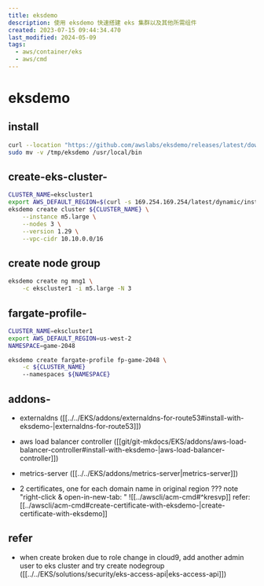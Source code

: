 ```yaml
---
title: eksdemo
description: 使用 eksdemo 快速搭建 eks 集群以及其他所需组件
created: 2023-07-15 09:44:34.470
last_modified: 2024-05-09
tags:
  - aws/container/eks
  - aws/cmd
---
```

# eksdemo

## install
```sh
curl --location "https://github.com/awslabs/eksdemo/releases/latest/download/eksdemo_$(uname -s)_x86_64.tar.gz" |tar xz -C /tmp
sudo mv -v /tmp/eksdemo /usr/local/bin

```

## create-eks-cluster-
```sh
CLUSTER_NAME=ekscluster1
export AWS_DEFAULT_REGION=$(curl -s 169.254.169.254/latest/dynamic/instance-identity/document | jq -r '.region')
eksdemo create cluster ${CLUSTER_NAME} \
    --instance m5.large \
    --nodes 3 \
    --version 1.29 \
    --vpc-cidr 10.10.0.0/16

```

## create node group
```sh
eksdemo create ng mng1 \
    -c ekscluster1 -i m5.large -N 3 
```

## fargate-profile-
```sh
CLUSTER_NAME=ekscluster1
export AWS_DEFAULT_REGION=us-west-2
NAMESPACE=game-2048

eksdemo create fargate-profile fp-game-2048 \
    -c ${CLUSTER_NAME} 
    --namespaces ${NAMESPACE}

```

## addons-
- externaldns ([[../../EKS/addons/externaldns-for-route53#install-with-eksdemo-|externaldns-for-route53]])
- aws load balancer controller ([[git/git-mkdocs/EKS/addons/aws-load-balancer-controller#install-with-eksdemo-|aws-load-balancer-controller]])
- metrics-server ([[../../EKS/addons/metrics-server|metrics-server]])

- 2 certificates, one for each domain name in original region
??? note "right-click & open-in-new-tab: "
    ![[../awscli/acm-cmd#^kresvp]]
refer: [[../awscli/acm-cmd#create-certificate-with-eksdemo-|create-certificate-with-eksdemo]]

## refer
- when create broken due to role change in cloud9, add another admin user to eks cluster and try create nodegroup ([[../../EKS/solutions/security/eks-access-api|eks-access-api]])

